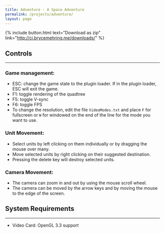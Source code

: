 ```yaml
---
title: Adventure - A Space Adventure
permalink: /projects/adventure/
layout: page
---
```


{% include button.html text="Download as zip" link="http://ci.brycemehring.me/downloads/" %}

## Controls
***

### Game management:
* ESC: change the game state to the plugin loader. If in the plugin loader, ESC will exit the game.
* F1: toggle rendering of the quadtree
* F5: toggle V-sync
* F6: toggle FPS
* To change the resolution, edit the file `VideoModes.txt` and place `F` for fullscreen or `W` for windowed on the end of the line for the mode you want to use.

### Unit Movement:
* Select units by left clicking on them individually or by dragging the mouse over many.
* Move selected units by right clicking on their suggested destination.
* Pressing the delete key will destroy selected units.

### Camera Movement:

* The camera can zoom in and out by using the mouse scroll wheel.
* The camera can be moved by the arrow keys and by moving the mouse to the edge of the screen.

## System Requirements
***

* Video Card: OpenGL 3.3 support
